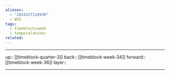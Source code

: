 ```yaml
---
aliases:
  - "2024327124930"
  - W35
tags:
  - timeblock/week
  - temporalanchor
related:
---
```




***

up:: [[timeblock-quarter-3]]
back:: [[timeblock-week-34]]
forward:: [[timeblock-week-36]]
layer:: 

***
